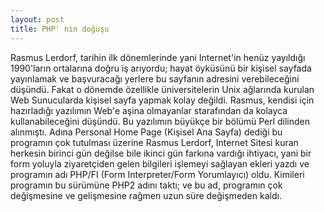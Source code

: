 ```yaml
---
layout: post
title: PHP' nin doğuşu
---
```



  Rasmus Lerdorf, tarihin ilk dönemlerinde yani Internet'in henüz yayıldığı
1990'ların
ortalarına doğru iş arıyordu; hayat öyküsünü bir kişisel sayfada yayınlamak ve
başvuracağı yerlere bu sayfanın adresini verebileceğini düşündü. Fakat o dönemde
özellikle üniversitelerin Unix ağlarında kurulan Web Sunucularda kişisel sayfa
yapmak
kolay değildi. Rasmus, kendisi için hazırladığı yazılımın Web'e aşina olmayanlar
starafından
da kolayca kullanabileceğini düşündü. Bu yazılımın büyükçe bir bölümü Perl
dilinden
alınmıştı. Adına Personal Home Page (Kişisel Ana Sayfa) dediği bu programın çok
tutulması üzerine Rasmus Lerdorf, Internet Sitesi kuran herkesin birinci gün
değilse bile
ikinci gün farkına vardığı ihtiyacı, yani bir form yoluyla ziyaretçiden gelen
bilgileri işlemeyi
sağlayan ekleri yazdı ve programın adı PHP/FI (Form Interpreter/Form
Yorumlayıcı) oldu.
Kimileri programın bu sürümüne PHP2 adını taktı; ve bu ad, programın çok
değişmesine
ve gelişmesine rağmen uzun süre değişmeden kaldı.
